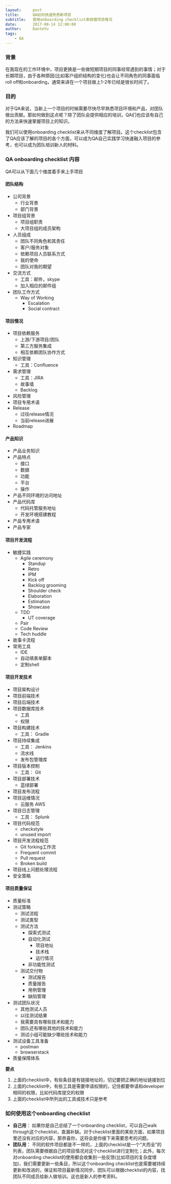 ```yaml
---
layout:     post
title:      QA如何快速熟悉新项目
subtitle:   使用onboarding checklist来梳理项目情况
date:       2017-08-14 12:00:00
author:     DanteYu
tags:
    - QA
---
```


### 背景

在我现在的工作环境中，项目更换是一些做短期项目的同事经常遇到的事情；对于长期项目，由于各种原因(比如客户组织结构的变化)也会让不同角色的同事面临roll off和onboarding，通常来讲在一个项目做上1-2年已经是很长时间了。

### 目的

对于QA来说，当新上一个项目的时候需要尽快尽早熟悉项目环境和产品，对团队做出贡献。那如何做到这点呢？除了团队会提供相应的培训，QA们也应该有自己的方法来快速掌握项目上的知识。

我们可以使用onboarding checklist来从不同维度了解项目。这个checklist包含了QA应该了解的项目的各个方面，可以成为QA自己实践学习快速融入项目的参考，也可以成为团队培训新人的材料。

### QA onboarding checklist 内容

QA可以从下面几个维度着手来上手项目

#### 团队结构
* 公司背景
  * 行业背景
  * 部门背景
* 项目组背景
  * 项目组职责
  * 大项目组的成员架构
* 人员组成
  * 团队不同角色和其责任
  * 客户/服务对象
  * 依赖项目人员联系方式
  * 我的使命
  * 团队对我的期望
* 交流方式
  * 工具：邮件，skype
  * 加入相应的邮件组
* 团队工作方式
  * Way of Working
    * Escalation
    * Social contract

#### 项目情况
* 项目依赖服务
  * 上游/下游项目/团队
  * 第三方服务集成
  * 相互依赖团队协作方式
* 知识管理
  * 工具：Confluence
* 需求管理
  * 工具：JIRA
  * 故事墙
  * Backlog
* 风险管理
* 项目专用术语
* Release
  * 过往release情况
  * 当前release进展
* Roadmap

#### 产品知识
* 产品业务知识
* 产品特点
  * 接口
  * 数据
  * 功能
  * 平台
  * 操作
* 产品不同环境的访问地址
* 产品代码库
  * 代码托管服务地址
  * 开发环境搭建教程
* 产品专用术语
* 产品专家

#### 项目开发流程
* 敏捷实践
  * Agile ceremony
    * Standup
    * Retro
    * IPM
    * Kick off
    * Backlog grooming
    * Shoulder check
    * Elaboration
    * Estimation
    * Showcase
  * TDD
    * UT coverage
  * Pair
  * Code Review
  * Tech huddle
* 故事卡流程
* 常用工具
  * IDE
  * 自动填表单脚本
  * 定制shell

#### 项目开发技术
* 项目架构设计
* 项目前端技术
* 项目后端技术
* 项目数据库技术
  * 工具
  * 权限
* 项目构建技术
  * 工具： Gradle
* 项目持续集成
  * 工具： Jenkins
  * 流水线
  * 发布包管理库
* 项目版本控制
  * 工具： Git
* 项目部署技术
  * 蓝绿部署
* 项目发布流程
* 项目运维情况
  * 云服务 AWS
* 项目日志管理
  * 工具： Splunk
* 项目代码规范
  * checkstyle
  * unused import
* 项目开发流程规范
  * Git forking工作流
  * Frequent commit
  * Pull request
  * Broken build
* 项目线上问题处理流程
* 安全策略

#### 项目质量保证
* 质量标准
* 测试策略
  * 测试流程
  * 测试类型
  * 测试方法
    * 探索式测试
    * 自动化测试
      * 项目地址
      * 技术栈
      * 运行情况
    * 非功能性测试
  * 测试交付物
    * 测试报告
    * 质量报告
    * 用例管理
    * 缺陷管理
* 测试团队状况
  * 其他测试人员
  * 以往测试结果
  * 我需要具有哪些技术和能力
  * 团队还有哪些其他的技术和能力
  * 测试小组可能缺少哪些技术和能力
* 测试设备工具准备
  * postman
  * browserstack
* 质量保障体系

**要点**
1. 上面的checklist中，有些条目是有链接地址的，切记要把正确的地址链接到位
2. 上面的checklist中，有些工具是需要申请权限的，记住都要申请和developer相同的权限，比如代码库提交的权限
3. 上面的checklist中所列出的工具或技术只是参考

### 如何使用这个onboarding checklist

- **自己用**： 如果你是自己总结了一个onboarding checklist，可以自己walk through这个checklist，查漏补缺。对于checklist里面的某些方面，如果项目里还没有对应的内容，那恭喜你，这将会是你接下来需要思考的问题。
- **团队用**： 不同的软件项目都是不一样的，上面的checklist是一个“大而全”的列表，团队需要根据自己的项目情况对这个checklist进行定制化；此外，每次对onboarding checklist的使用都会收集到一些反馈(比如项目的复杂度增加)，我们需要更新一些条目，所以这个onboarding checklist也是需要被持续更新和改进的，保证和项目最新情况同步。团队可以根据checklist的内容，找团队不同成员给新人做培训。这也是新人的参考资料。
